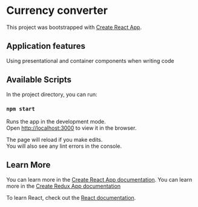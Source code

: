 # Currency converter

This project was bootstrapped with [Create React App](https://github.com/facebook/create-react-app).
## Application features
Using presentational and container components when writing code
## Available Scripts

In the project directory, you can run:

### `npm start`

Runs the app in the development mode.\
Open [http://localhost:3000](http://localhost:3000) to view it in the browser.

The page will reload if you make edits.\
You will also see any lint errors in the console.

## Learn More

You can learn more in the [Create React App documentation](https://facebook.github.io/create-react-app/docs/getting-started).
You can learn more in the [Create Redux App documentation](https://tproger.ru/translations/redux-for-beginners/)

To learn React, check out the [React documentation](https://reactjs.org/).
